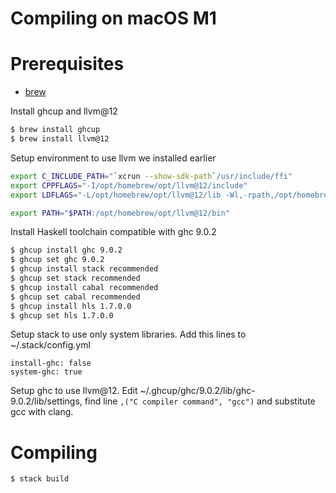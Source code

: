 # Compiling on macOS M1

# Prerequisites
- [brew](https://brew.sh)

Install ghcup and llvm@12

```sh
$ brew install ghcup
$ brew install llvm@12
```

Setup environment to use llvm we installed earlier

```sh
export C_INCLUDE_PATH="`xcrun --show-sdk-path`/usr/include/ffi"
export CPPFLAGS="-I/opt/homebrew/opt/llvm@12/include"
export LDFLAGS="-L/opt/homebrew/opt/llvm@12/lib -Wl,-rpath,/opt/homebrew/opt/llvm@12/lib"

export PATH="$PATH:/opt/homebrew/opt/llvm@12/bin"
```

Install Haskell toolchain compatible with ghc 9.0.2

```sh
$ ghcup install ghc 9.0.2
$ ghcup set ghc 9.0.2
$ ghcup install stack recommended
$ ghcup set stack recommended
$ ghcup install cabal recommended
$ ghcup set cabal recommended
$ ghcup install hls 1.7.0.0
$ ghcup set hls 1.7.0.0
```

Setup stack to use only system libraries. Add this lines to ~/.stack/config.yml
```
install-ghc: false
system-ghc: true
```

Setup ghc to use llvm@12. Edit ~/.ghcup/ghc/9.0.2/lib/ghc-9.0.2/lib/settings, find line `,("C compiler command", "gcc")` and substitute gcc with clang.

# Compiling
```sh
$ stack build
```
